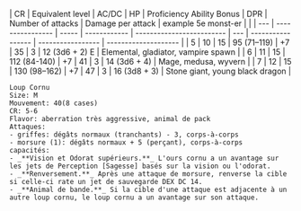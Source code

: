 
| CR  | Equivalent level | AC/DC | HP           | Proficiency Ability Bonus | DPR | Number of attacks | Damage per attack | example 5e monst-er  |     |
| --- | ---------------- | ----- | ------------ | ------------------------- | --- | ----------------- | ----------------- | -------------------- |
|  5   |     10             |  15     |  95 (71–119)            |  +7                          | 35    |   3                |      12 (3d6 + 2) E             |       Elemental, gladiator, vampire spawn               |
| 6   | 11               | 15    | 112 (84-140) | +7                        | 41  | 3                 | 14 (3d6 + 4)      | Mage, medusa, wyvern |
|  7   |  12                |  15     |   130 (98–162)           |  +7                          |  47   |    3               |  16 (3d8 + 3)                 |      Stone giant, young black dragon                |

```
Loup Cornu
Size: M
Mouvement: 40(8 cases)
CR: 5-6
Flavor: aberration très aggressive, animal de pack
Attaques:
- griffes: dégâts normaux (tranchants) - 3, corps-à-corps
- morsure (1): dégâts normaux + 5 (perçant), corps-à-corps
capacités:
- _**Vision et Odorat supérieurs.**_ L'ours cornu a un avantage sur les jets de Perception [Sagesse] basés sur la vision ou l'odorat.
- _**Renversement.**_ Après une attaque de morsure, renverse la cible si celle-ci rate un jet de sauvegarde DEX DC 14.
- _**Animal de bande.**_ Si la cible d'une attaque est adjacente à un autre loup cornu, le loup cornu a un avantage sur son attaque.
```